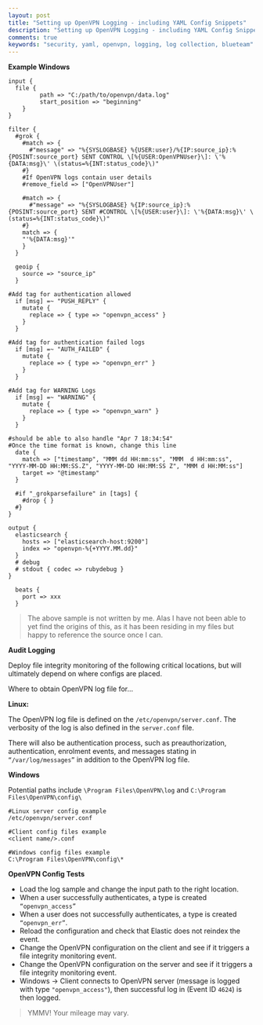 ```yaml
---
layout: post
title: "Setting up OpenVPN Logging - including YAML Config Snippets"
description: "Setting up OpenVPN Logging - including YAML Config Snippets"
comments: true
keywords: "security, yaml, openvpn, logging, log collection, blueteam"
---
```


**Example Windows**

```
input {
  file {
         path => "C:/path/to/openvpn/data.log"
         start_position => "beginning"
    }
}

filter {
  #grok {
    #match => {
      #"message" => "%{SYSLOGBASE} %{USER:user}/%{IP:source_ip}:%{POSINT:source_port} SENT CONTROL \[%{USER:OpenVPNUser}\]: \'%{DATA:msg}\' \(status=%{INT:status_code}\)"
    #}
    #If OpenVPN logs contain user details
    #remove_field => ["OpenVPNUser"]

    #match => {
      #"message" => "%{SYSLOGBASE} %{IP:source_ip}:%{POSINT:source_port} SENT #CONTROL \[%{USER:user}\]: \'%{DATA:msg}\' \(status=%{INT:status_code}\)"
    #}
    match => {
    "'%{DATA:msg}'"
    }
  }

  geoip {
    source => "source_ip"
  }

#Add tag for authentication allowed
  if [msg] =~ "PUSH_REPLY" {
    mutate {
      replace => { type => "openvpn_access" }
    }
  }

#Add tag for authentication failed logs
  if [msg] =~ "AUTH_FAILED" {
    mutate {
      replace => { type => "openvpn_err" }
    }
  }

#Add tag for WARNING Logs
  if [msg] =~ "WARNING" {
    mutate {
      replace => { type => "openvpn_warn" }
    }
  }

#should be able to also handle "Apr 7 18:34:54"
#Once the time format is known, change this line
  date {
    match => ["timestamp", "MMM dd HH:mm:ss", "MMM  d HH:mm:ss", "YYYY-MM-DD HH:MM:SS.Z", "YYYY-MM-DD HH:MM:SS Z", "MMM d HH:MM:ss"]
    target => "@timestamp"
  }

  #if "_grokparsefailure" in [tags] {
    #drop { }
  #}
}

output {
  elasticsearch {
    hosts => ["elasticsearch-host:9200"]
    index => "openvpn-%{+YYYY.MM.dd}"
  }
  # debug
  # stdout { codec => rubydebug }
}

  beats {
    port => xxx
  }
```

> The above sample is not written by me. Alas I have not been able to yet find the origins of this, as it has been residing in my files but happy to reference the source once I can.


**Audit Logging**

Deploy file integrity monitoring of the following critical locations, but will ultimately depend on where configs are placed.

Where to obtain OpenVPN log file for...

**Linux:**

The OpenVPN log file is defined on the `/etc/openvpn/server.conf`.
The verbosity of the log is also defined in the `server.conf` file.

There will also be authentication process, such as preauthorization, authentication, enrolment events, and messages stating in `“/var/log/messages”` in addition to the OpenVPN log file.

**Windows**

Potential paths include `\Program Files\OpenVPN\log` and `C:\Program Files\OpenVPN\config\`

```
#Linux server config example
/etc/openvpn/server.conf

#Client config files example
<client name/>.conf

#Windows config files example
C:\Program Files\OpenVPN\config\*
```

**OpenVPN Config Tests**

* Load the log sample and change the input path to the right location.
* When a user successfully authenticates, a type is created `“openvpn_access”`
* When a user does not successfully authenticates, a type is created `“openvpn_err”`.
* Reload the configuration and check that Elastic does not reindex the event.
* Change the OpenVPN configuration on the client and see if it triggers a file integrity monitoring event.
* Change the OpenVPN configuration on the server and see if it triggers a file integrity monitoring event.
* Windows -> Client connects to OpenVPN server (message is logged with type `"openvpn_access"`), then successful log in (Event ID `4624`) is then logged.

> YMMV! Your mileage may vary.
